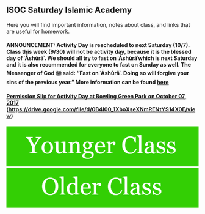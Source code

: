 ## ISOC Saturday Islamic Academy

Here you will find important information, notes about class, and links that are useful for homework. 

#### ANNOUNCEMENT: Activity Day is rescheduled to next Saturday (10/7). Class this week (9/30) will not be activity day, because it is the blessed day of ʿĀshūrāʾ. We should all try to fast on ʿĀshūrāʾwhich is next Saturday and it is also recommended for everyone to fast on Sunday as well. The Messenger of God ﷺ said: “Fast on ʿĀshūrāʾ. Doing so will forgive your sins of the previous year.” More information can be found [here](https://servantsofthebeloved.com/writeups/ashura.html)

#### [Permission Slip for Activity Day at Bowling Green Park on October 07, 2017](https://drive.google.com/file/d/0B4I00_1XboXseXNmRENtYS14X0E/view?usp=sharing) (https://drive.google.com/file/d/0B4I00_1XboXseXNmRENtYS14X0E/view)


[![Younger Class](https://raw.githubusercontent.com/isocia/isocia.github.io/master/Younger3.png)](https://isocia.github.io/YoungerClass)
[![Older Class](https://raw.githubusercontent.com/isocia/isocia.github.io/master/Older3.png)](https://isocia.github.io/OlderClass)

